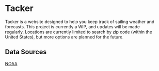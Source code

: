 # Tacker

Tacker is a website designed to help you keep track of sailing weather and forecasts. This project is currently a WIP, and updates will be made regularly. Locations are currently limited to search by zip code (within the United States), but more options are planned for the future.

## Data Sources
[NOAA](https://www.weather.gov/documentation/services-web-api)
